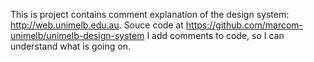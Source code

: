This is project contains comment explanation of the design system: http://web.unimelb.edu.au. 
Souce code at https://github.com/marcom-unimelb/unimelb-design-system
I add comments to code, so I can understand what is going on.
